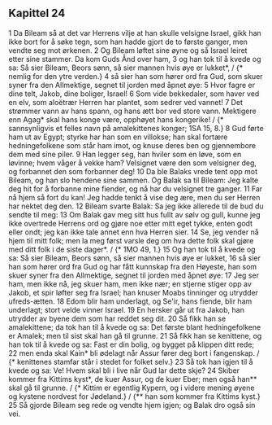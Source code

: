 ## Kapittel 24

1 Da Bileam så at det var Herrens vilje at han skulle velsigne Israel, gikk han ikke bort for å søke tegn, som han hadde gjort de to første ganger, men vendte seg mot ørkenen.
2 Og Bileam løftet sine øyne og så Israel leiret etter sine stammer. Da kom Guds Ånd over ham,
3 og han tok til å kvede og sa: Så sier Bileam, Beors sønn, så sier mannen hvis øye er lukket*, / {* nemlig for den ytre verden.}
4 så sier han som hører ord fra Gud, som skuer syner fra den Allmektige, segnet til jorden med åpnet øye:
5 Hvor fagre er dine telt, Jakob, dine boliger, Israel!
6 Som vide bekkedaler, som haver ved en elv, som aloëtrær Herren har plantet, som sedrer ved vannet!
7 Det strømmer vann av hans spann, og hans ætt bor ved store vann. Mektigere enn Agag* skal hans konge være, opphøyet hans kongerike! / {* sannsynligvis et felles navn på amalekittenes konger; 1SA 15, 8.}
8 Gud førte ham ut av Egypt; styrke har han som en villokse; han skal fortære hedningefolkene som står ham imot, og knuse deres ben og gjennembore dem med sine piler.
9 Han legger seg, han hviler som en løve, som en løvinne; hvem våger å vekke ham? Velsignet være den som velsigner deg, og forbannet den som forbanner deg!
10 Da ble Balaks vrede tent opp mot Bileam, og han slo hendene sine sammen. Og Balak sa til Bileam: Jeg kalte deg hit for å forbanne mine fiender, og nå har du velsignet tre ganger.
11 Far nå hjem så fort du kan! Jeg hadde tenkt å vise deg ære, men du ser Herren har nektet deg den.
12 Bileam svarte Balak: Sa jeg ikke allerede til de bud du sendte til meg:
13 Om Balak gav meg sitt hus fullt av sølv og gull, kunne jeg ikke overtrede Herrens ord og gjøre noe etter mitt eget tykke, enten godt eller ondt; jeg kan ikke tale annet enn hva Herren sier.
14 Se, jeg vender nå hjem til mitt folk; men la meg først varsle deg om hva dette folk skal gjøre med ditt folk i de siste dager*. / {* 1MO 49, 1.}
15 Og han tok til å kvede og sa: Så sier Bileam, Beors sønn, så sier mannen hvis øye er lukket,
16 så sier han som hører ord fra Gud og har fått kunnskap fra den Høyeste, han som skuer syner fra den Allmektige, segnet til jorden med åpnet øye:
17 Jeg ser ham, men ikke nå, jeg skuer ham, men ikke nær; en stjerne stiger opp av Jakob, et spir løfter seg fra Israel; han knuser Moabs tinninger og utrydder ufreds-ætten.
18 Edom blir ham underlagt, og Se'ir, hans fiende, blir ham underlagt; stort velde vinner Israel.
19 En hersker går ut fra Jakob, han utrydder av byene dem som har reddet seg dit.
20 Så fikk han se amalekittene; da tok han til å kvede og sa: Det første blant hedningefolkene er Amalek; men til sist skal han gå til grunne.
21 Så fikk han se kenittene, og han tok til å kvede og sa: Fast er din bolig, og bygget på klippen ditt rede;
22 men enda skal Kain* bli ødelagt når Assur fører deg bort i fangenskap. / {* kenittenes stamfar står i stedet for folket selv.}
23 Så tok han igjen til å kvede og sa: Ve! Hvem skal bli i live når Gud lar dette skje?
24 Skiber kommer fra Kittims kyst*, de kuer Assur, og de kuer Eber; men også han** skal gå til grunne. / {* Kittim er egentlig Kypern, og i videre mening øyene og kystene nordvest for Jødeland.} / {** han som kommer fra Kittims kyst.}
25 Så gjorde Bileam seg rede og vendte hjem igjen; og Balak dro også sin vei.

